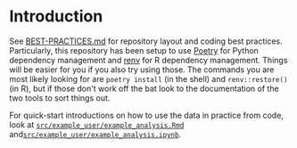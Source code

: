 # Introduction

See [BEST-PRACTICES.md](BEST-PRACTICES.md) for repository layout and coding best practices. Particularly, this repository has been setup to use [Poetry](https://python-poetry.org/) for Python dependency management and [renv](https://rstudio.github.io/renv/) for R dependency management. Things will be easier for you if you also try using those. The commands you are most likely looking for are `poetry install` (in the shell) and `renv::restore()` (in R), but if those don't work off the bat look to the documentation of the two tools to sort things out. 

For quick-start introductions on how to use the data in practice from code, look at [`src/example_user/example_analysis.Rmd`](src/example_user/example_analysis.md) and[`src/example_user/example_analysis.ipynb`](src/example_user/example_analysis.ipynb). 

